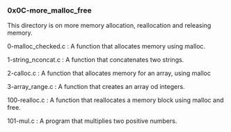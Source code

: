 ### 0x0C-more_malloc_free

This directory is on more memory allocation, reallocation and releasing memory.

0-malloc_checked.c : A function that allocates memory using malloc.

1-string_nconcat.c : A function that concatenates two strings.

2-calloc.c : A function that allocates memory for an array, using malloc

3-array_range.c : A function that creates an array od integers.

100-realloc.c : A function that reallocates a memory block using malloc and free.

101-mul.c : A program that multiplies two positive numbers.
